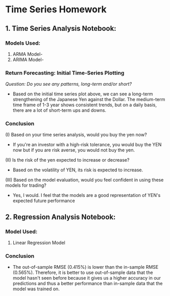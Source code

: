 # Time Series Homework

## 1. Time Series Analysis Notebook:

### Models Used:

1. ARMA Model-
2. ARIMA Model-

### Return Forecasting: Initial Time-Series Plotting

*Question: Do you see any patterns, long-term and/or short?*

- Based on the initial time series plot above, we can see a long-term strengthening of the Japanese Yen against the Dollar. The medium-term time frame of 1-3 year shows consistent trends, but on a daily basis, there are a lot of short-term ups and downs.

### Conclusion

(I) Based on your time series analysis, would you buy the yen now?
* If you're an investor with a high-risk tolerance, you would buy the YEN now but if you are risk averse, you would not buy the yen.

(II) Is the risk of the yen expected to increase or decrease?
* Based on the volatility of YEN, its risk is expected to increase.

(III) Based on the model evaluation, would you feel confident in using these models for trading?
* Yes, I would. I feel that the models are a good representation of YEN's expected future performance 

## 2. Regression Analysis Notebook:

### Model Used:

1. Linear Regression Model

### Conclusion

* The out-of-sample RMSE (0.415%) is lower than the in-sample RMSE (0.565%). Therefore, it is better to use out-of-sample data that the model hasn't seen before because it gives us a higher accuracy in our predictions and thus a better performance than in-sample data that the model was trained on.
